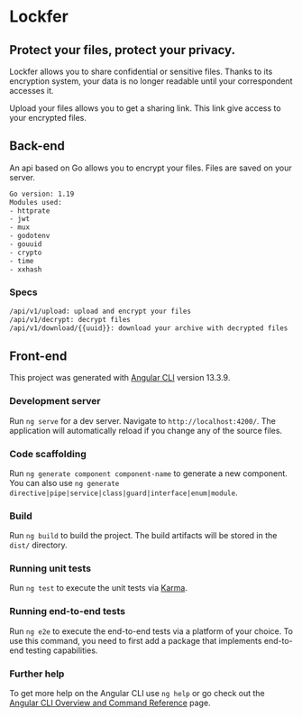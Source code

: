 # Lockfer

## Protect your files, protect your privacy.

Lockfer allows you to share confidential or sensitive files. Thanks to its encryption system, your data is no longer readable until your correspondent accesses it.

Upload your files allows you to get a sharing link. This link give access to your encrypted files.


## Back-end

An api based on Go allows you to encrypt your files. Files are saved on your server.

```sh
Go version: 1.19
Modules used:
- httprate
- jwt
- mux
- godotenv
- gouuid
- crypto
- time
- xxhash
```

### Specs

```sh
/api/v1/upload: upload and encrypt your files
/api/v1/decrypt: decrypt files
/api/v1/download/{{uuid}}: download your archive with decrypted files
```


## Front-end

This project was generated with [Angular CLI](https://github.com/angular/angular-cli) version 13.3.9.

### Development server

Run `ng serve` for a dev server. Navigate to `http://localhost:4200/`. The application will automatically reload if you change any of the source files.

### Code scaffolding

Run `ng generate component component-name` to generate a new component. You can also use `ng generate directive|pipe|service|class|guard|interface|enum|module`.

### Build

Run `ng build` to build the project. The build artifacts will be stored in the `dist/` directory.

### Running unit tests

Run `ng test` to execute the unit tests via [Karma](https://karma-runner.github.io).

### Running end-to-end tests

Run `ng e2e` to execute the end-to-end tests via a platform of your choice. To use this command, you need to first add a package that implements end-to-end testing capabilities.

### Further help

To get more help on the Angular CLI use `ng help` or go check out the [Angular CLI Overview and Command Reference](https://angular.io/cli) page.
